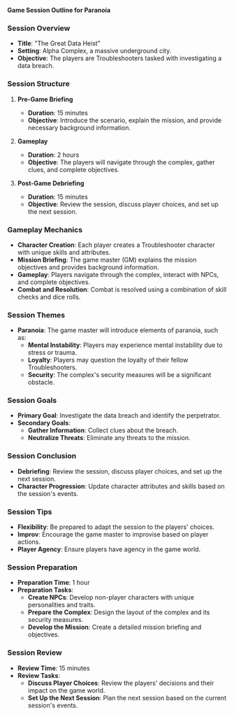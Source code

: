 **Game Session Outline for Paranoia**

### Session Overview

- **Title**: "The Great Data Heist"
- **Setting**: Alpha Complex, a massive underground city.
- **Objective**: The players are Troubleshooters tasked with investigating a data breach.

### Session Structure

1. **Pre-Game Briefing**
   - **Duration**: 15 minutes
   - **Objective**: Introduce the scenario, explain the mission, and provide necessary background information.

2. **Gameplay**
   - **Duration**: 2 hours
   - **Objective**: The players will navigate through the complex, gather clues, and complete objectives.

3. **Post-Game Debriefing**
   - **Duration**: 15 minutes
   - **Objective**: Review the session, discuss player choices, and set up the next session.

### Gameplay Mechanics

- **Character Creation**: Each player creates a Troubleshooter character with unique skills and attributes.
- **Mission Briefing**: The game master (GM) explains the mission objectives and provides background information.
- **Gameplay**: Players navigate through the complex, interact with NPCs, and complete objectives.
- **Combat and Resolution**: Combat is resolved using a combination of skill checks and dice rolls.

### Session Themes

- **Paranoia**: The game master will introduce elements of paranoia, such as:
  - **Mental Instability**: Players may experience mental instability due to stress or trauma.
  - **Loyalty**: Players may question the loyalty of their fellow Troubleshooters.
  - **Security**: The complex's security measures will be a significant obstacle.

### Session Goals

- **Primary Goal**: Investigate the data breach and identify the perpetrator.
- **Secondary Goals**:
  - **Gather Information**: Collect clues about the breach.
  - **Neutralize Threats**: Eliminate any threats to the mission.

### Session Conclusion

- **Debriefing**: Review the session, discuss player choices, and set up the next session.
- **Character Progression**: Update character attributes and skills based on the session's events.

### Session Tips

- **Flexibility**: Be prepared to adapt the session to the players' choices.
- **Improv**: Encourage the game master to improvise based on player actions.
- **Player Agency**: Ensure players have agency in the game world.

### Session Preparation

- **Preparation Time**: 1 hour
- **Preparation Tasks**:
  - **Create NPCs**: Develop non-player characters with unique personalities and traits.
  - **Prepare the Complex**: Design the layout of the complex and its security measures.
  - **Develop the Mission**: Create a detailed mission briefing and objectives.

### Session Review

- **Review Time**: 15 minutes
- **Review Tasks**:
  - **Discuss Player Choices**: Review the players' decisions and their impact on the game world.
  - **Set Up the Next Session**: Plan the next session based on the current session's events.